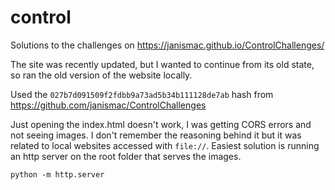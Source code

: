# control

Solutions to the challenges on https://janismac.github.io/ControlChallenges/

The site was recently updated, but I wanted to continue from its old state, so ran the old version of the website locally.

Used the `027b7d091509f2fdbb9a73ad5b34b111128de7ab` hash from https://github.com/janismac/ControlChallenges

Just opening the index.html doesn't work, I was getting CORS errors and not seeing images. I don't remember the reasoning behind it but it was related to local websites accessed with `file://`. Easiest solution is running an http server on the root folder that serves the images. 

```
python -m http.server
```




